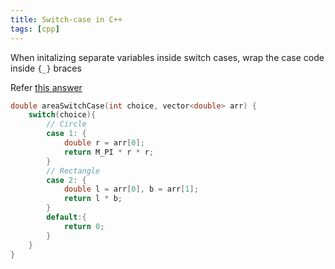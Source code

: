 ```yaml
---
title: Switch-case in C++
tags: [cpp]
---
```


When initalizing separate variables inside switch cases, wrap the case code inside `{_}` braces

Refer [this answer](https://stackoverflow.com/a/11578973)

```cpp
double areaSwitchCase(int choice, vector<double> arr) {
    switch(choice){
        // Circle
        case 1: {
            double r = arr[0];
            return M_PI * r * r;
        }
        // Rectangle
        case 2: {
            double l = arr[0], b = arr[1];
            return l * b;
        }
        default:{
            return 0;
        }
    }
}
```
